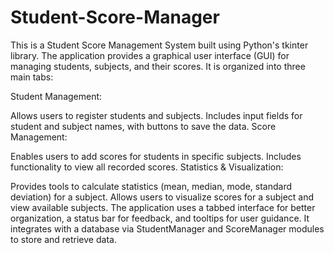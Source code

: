 # Student-Score-Manager
This is a Student Score Management System built using Python's tkinter library. The application provides a graphical user interface (GUI) for managing students, subjects, and their scores. It is organized into three main tabs:

Student Management:

Allows users to register students and subjects.
Includes input fields for student and subject names, with buttons to save the data.
Score Management:

Enables users to add scores for students in specific subjects.
Includes functionality to view all recorded scores.
Statistics & Visualization:

Provides tools to calculate statistics (mean, median, mode, standard deviation) for a subject.
Allows users to visualize scores for a subject and view available subjects.
The application uses a tabbed interface for better organization, a status bar for feedback, and tooltips for user guidance. It integrates with a database via StudentManager and ScoreManager modules to store and retrieve data.
